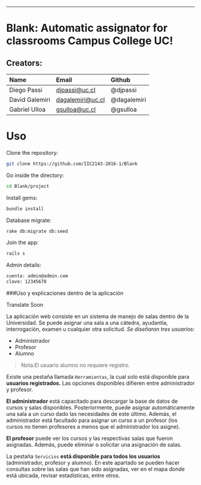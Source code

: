 ----------
Blank: Automatic assignator for classrooms Campus College UC!
===================

## Creators:


| Name             | Email     | Github          |
|:--------------------|:--------------|:----------------|
| Diego Passi     | djpassi@uc.cl | @djpassi     |
| David Galemiri     | dagalemiri@uc.cl | @dagalemiri     |
| Gabriel Ulloa     | gsulloa@uc.cl | @gsulloa     |



# Uso

Clone the repository:

```sh
git clone https://github.com/IIC2143-2016-1/Blank
```


Go inside the directory:

```sh
cd Blank/project
```

Install gems:

```sh
bundle install
```

Database migrate:

```sh
rake db:migrate db:seed
```

Join the app:

```sh
rails s
```

Admin details:
```sh
cuenta: admin@admin.com
clave: 12345678

```


###Uso y explicaciones dentro de la aplicación

Translate Soon


La aplicación web consiste en un sistema de manejo de salas dentro de la Universidad. Se puede asignar una sala a una cátedra, ayudantía, interrogación, examen u cualquier otra solicitud. *Se diseñaron tres usuarios:*


 - Administrador
 - Profesor
 - Alumno

    

> Nota:El usuario alumno no requiere registro.

Existe una pestaña llamada ```Herramientas```, la cual solo está disponible para **usuarios registrados.** Las opciones disponibles difieren entre administrador y profesor. 

**El administrador** está capacitado para descargar la base de datos de cursos y salas disponibles. Posteriormente, puede asignar automáticamente una sala a un curso dado las necesidades de este último. Además, el administrador está facultado para asignar un curso a un profesor (los cursos no tienen profesores a menos que el administrador los asigne). 

**El profesor** puede ver los cursos y las respectivas salas que fueron asignadas. Además, puede eliminar o solicitar una asignación de salas. 

La pestaña ```Servicios``` **está disponible para todos los usuarios** (administrador, profesor y alumno). En este apartado se pueden hacer consultas sobre las salas que han sido asignadas, ver en el mapa donde está ubicada, revisar estadísticas, entre otros.

